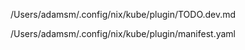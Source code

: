 /Users/adamsm/.config/nix/kube/plugin/TODO.dev.md

/Users/adamsm/.config/nix/kube/plugin/manifest.yaml
